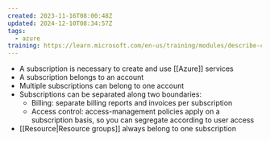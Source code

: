 ```yaml
---
created: 2023-11-16T08:00:48Z
updated: 2024-12-10T08:34:57Z
tags:
  - azure
training: https://learn.microsoft.com/en-us/training/modules/describe-core-architectural-components-of-azure/
---
```

- A subscription is necessary to create and use [[Azure]] services
- A subscription belongs to an account
- Multiple subscriptions can belong to one account
- Subscriptions can be separated along two boundaries:
	- Billing: separate billing reports and invoices per subscription
	- Access control: access-management policies apply on a subscription basis, so you can segregate according to user access
- [[Resource|Resource groups]] always belong to one subscription
